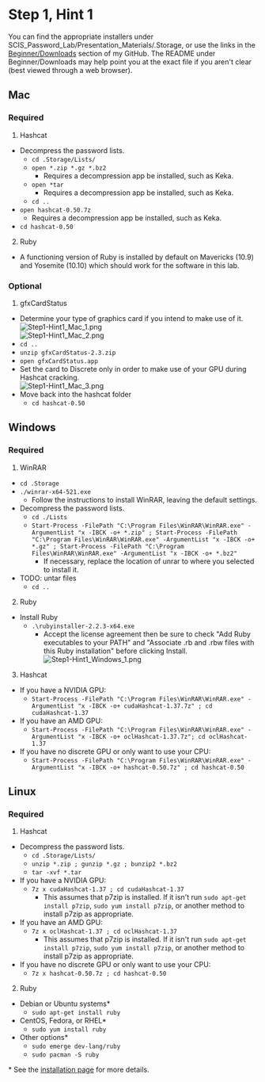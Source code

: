 # Step 1, Hint 1  
You can find the appropriate installers under SCIS_Password_Lab/Presentation_Materials/.Storage, or use the links in the [Beginner/Downloads](https://github.com/JonZeolla/Presentation_Materials/tree/Password-Cracking_2015-09-24/Beginner/Downloads) section of my GitHub.  The README under Beginner/Downloads may help point you at the exact file if you aren't clear (best viewed through a web browser).  

## Mac  
### Required  
1. Hashcat  
  * Decompress the password lists.  
    * `cd .Storage/Lists/`  
    * `open *.zip *.gz *.bz2`  
      * Requires a decompression app be installed, such as Keka.  
    * `open *tar`  
      * Requires a decompression app be installed, such as Keka.  
    * `cd ..`  
  * `open hashcat-0.50.7z`  
    * Requires a decompression app be installed, such as Keka.
  * `cd hashcat-0.50`  
2. Ruby  
  * A functioning version of Ruby is installed by default on Mavericks (10.9) and Yosemite (10.10) which should work for the software in this lab.  

### Optional  
1. gfxCardStatus 
  * Determine your type of graphics card if you intend to make use of it.  
![Step1-Hint1_Mac_1.png](https://raw.githubusercontent.com/JonZeolla/Presentation_Materials/Password-Cracking_2015-09-24/Beginner/.Screenshots/Step1-Hint1_Mac_1.png)  
![Step1-Hint1_Mac_2.png](https://raw.githubusercontent.com/JonZeolla/Presentation_Materials/Password-Cracking_2015-09-24/Beginner/.Screenshots/Step1-Hint1_Mac_2.png)  
  * `cd ..`  
  * `unzip gfxCardStatus-2.3.zip`  
  * `open gfxCardStatus.app`  
  * Set the card to Discrete only in order to make use of your GPU during Hashcat cracking.  
![Step1-Hint1_Mac_3.png](https://raw.githubusercontent.com/JonZeolla/Presentation_Materials/Password-Cracking_2015-09-24/Beginner/.Screenshots/Step1-Hint1_Mac_3.png)  
  * Move back into the hashcat folder  
    * `cd hashcat-0.50`  


## Windows  
### Required  
1. WinRAR  
  * `cd .Storage`  
  * `./winrar-x64-521.exe`  
    * Follow the instructions to install WinRAR, leaving the default settings.  
  * Decompress the password lists.  
    * `cd ./Lists`  
    * `Start-Process -FilePath "C:\Program Files\WinRAR\WinRAR.exe" -ArgumentList "x -IBCK -o+ *.zip" ; Start-Process -FilePath "C:\Program Files\WinRAR\WinRAR.exe" -ArgumentList "x -IBCK -o+ *.gz" ; Start-Process -FilePath "C:\Program Files\WinRAR\WinRAR.exe" -ArgumentList "x -IBCK -o+ *.bz2"`  
      * If necessary, replace the location of unrar to where you selected to install it.  
* TODO:  untar files
  * `cd ..`  
2. Ruby
  * Install Ruby  
    * `.\rubyinstaller-2.2.3-x64.exe`  
      * Accept the license agreement then be sure to check "Add Ruby executables to your PATH" and "Associate .rb and .rbw files with this Ruby installation" before clicking Install.  
![Step1-Hint1_Windows_1.png](https://raw.githubusercontent.com/JonZeolla/Presentation_Materials/Password-Cracking_2015-09-24/Beginner/.Screenshots/Step1-Hint1_Windows_1.png)  
3. Hashcat  
  * If you have a NVIDIA GPU:  
    * `Start-Process -FilePath "C:\Program Files\WinRAR\WinRAR.exe" -ArgumentList "x -IBCK -o+ cudaHashcat-1.37.7z" ; cd cudaHashcat-1.37`  
  * If you have an AMD GPU:  
    * `Start-Process -FilePath "C:\Program Files\WinRAR\WinRAR.exe" -ArgumentList "x -IBCK -o+ oclHashcat-1.37.7z"; cd oclHashcat-1.37`  
  * If you have no discrete GPU or only want to use your CPU:
    * `Start-Process -FilePath "C:\Program Files\WinRAR\WinRAR.exe" -ArgumentList "x -IBCK -o+ hashcat-0.50.7z" ; cd hashcat-0.50`  


## Linux  
### Required  
1. Hashcat  
  * Decompress the password lists.  
    * `cd .Storage/Lists/`  
    * `unzip *.zip ; gunzip *.gz ; bunzip2 *.bz2`  
    * `tar -xvf *.tar`  
  * If you have a NVIDIA GPU:  
    * `7z x cudaHashcat-1.37 ; cd cudaHashcat-1.37`  
      * This assumes that p7zip is installed.  If it isn't run `sudo apt-get install p7zip`, `sudo yum install p7zip`, or another method to install p7zip as appropriate.  
  * If you have an AMD GPU:  
    * `7z x oclHashcat-1.37 ; cd oclHashcat-1.37`  
      * This assumes that p7zip is installed.  If it isn't run `sudo apt-get install p7zip`, `sudo yum install p7zip`, or another method to install p7zip as appropriate.  
  * If you have no discrete GPU or only want to use your CPU:
    * `7z x hashcat-0.50.7z ; cd hashcat-0.50`  
2. Ruby  
  * Debian or Ubuntu systems\*  
    * `sudo apt-get install ruby`  
  * CentOS, Fedora, or RHEL\*  
    * `sudo yum install ruby`  
  * Other options\*  
    * `sudo emerge dev-lang/ruby`  
    * `sudo pacman -S ruby`  

\* See the [installation page](https://www.ruby-lang.org/en/documentation/installation/) for more details.  

